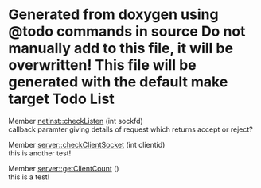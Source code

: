 Generated from doxygen using @todo commands in source
Do not manually add to this file, it will be overwritten!
This file will be generated with the default make target
Todo List
=========

Member [netinst::checkListen](#classnetinst_1afaaacd7ed2368bc775da79b4c4931cf8) (int sockfd)  
callback paramter giving details of request which returns accept or reject?

Member [server::checkClientSocket](#classserver_1a1bcc92946a1e16ea66ec186e7da5c5a9) (int clientid)  
this is another test!

Member [server::getClientCount](#classserver_1ab748b7dab26713a0c66cd3a74a72c815) ()  
this is a test!



